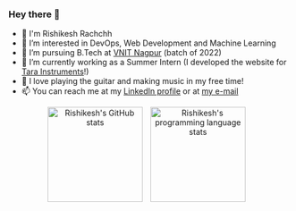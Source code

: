 ### Hey there 👋

- 🚀 I'm Rishikesh Rachchh
- 👀 I’m interested in DevOps, Web Development and Machine Learning
- 🌱 I’m pursuing B.Tech at [VNIT Nagpur](https://vnit.ac.in/) (batch of 2022)
- 🔭 I’m currently working as a Summer Intern (I developed the website for [Tara Instruments](https://tarainstruments.com)!)
- 🎸 I love playing the guitar and making music in my free time!
- 📫 You can reach me at my [LinkedIn profile](https://linkedin.com/rishikesh-rachchh/) or at [my e-mail](mailto:rishikeshrachchh@gmail.com)

<p align="center">
  <img align="center" src="https://github-readme-stats.vercel.app/api?username=rishi255&theme=algolia&title_color=89cff0&include_all_commits=true&count_private=true&show_icons=true" height="170px" alt="Rishikesh's GitHub stats" />
  <img align="center" hspace="10" src="https://github-readme-stats.vercel.app/api/top-langs/?username=rishi255&langs_count=10&hide=jupyter%20notebook&layout=compact&card_width=350" height="170px" alt="Rishikesh's programming language stats" />
</p>
